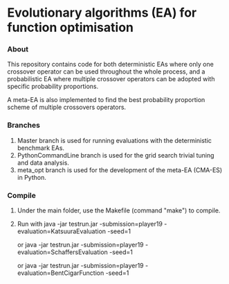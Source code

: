 # Evolutionary algorithms (EA) for function optimisation

### About
This repository contains code for both deterministic EAs where only one crossover operator
can be used throughout the whole process, and a probabilistic EA where multiple crossover operators
can be adopted with specific probability proportions.

A meta-EA is also implemented to find the best probability proportion scheme of multiple crossovers
operators.

### Branches
1. Master branch is used for running evaluations with the deterministic benchmark EAs.
2. PythonCommandLine branch is used for the grid search trivial tuning and data analysis.
3. meta_opt branch is used for the development of the meta-EA (CMA-ES) in Python.

### Compile
1. Under the main folder, use the Makefile (command "make") to compile.
2. Run with java -jar testrun.jar -submission=player19 -evaluation=KatsuuraEvaluation -seed=1
    
    or java -jar testrun.jar -submission=player19 -evaluation=SchaffersEvaluation -seed=1
    
    or java -jar testrun.jar -submission=player19 -evaluation=BentCigarFunction -seed=1
